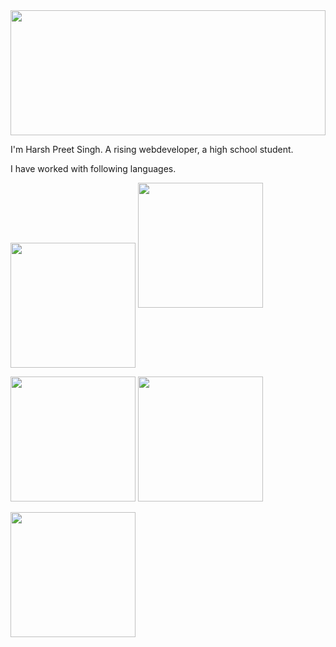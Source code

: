 <img src="https://user-images.githubusercontent.com/96297528/204026165-4328279c-9c6c-4e0f-9e86-ff8b478bb179.gif" width="100%" height="200">

I'm Harsh Preet Singh. A rising webdeveloper, a high school student.


I have worked with following languages.

<img src="https://user-images.githubusercontent.com/96297528/204023844-56406436-c276-4bb6-9d1e-6137e263b408.png" align="center" width="200" height="200">          <img src="https://user-images.githubusercontent.com/96297528/204023924-c24ab871-7656-429b-ab3d-a88b37780164.jpeg" width="200" height="200" >

<img src="https://user-images.githubusercontent.com/96297528/204023879-8599e8ba-2da9-4475-9149-ed4b2b734b7d.png" width="200" height="200">          <img src="https://user-images.githubusercontent.com/96297528/204023996-a3fb5818-2c61-44b2-b855-87cf9177e1e1.jpeg" width="200" height="200">

<img src="https://user-images.githubusercontent.com/96297528/204024128-5db1ace7-acee-4427-8df8-c7268267c411.png" width="200" height="200">

